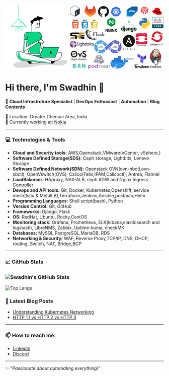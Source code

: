 ![](https://github.com/swadhin4431/swadhin4431/blob/main/%40Swadhin%20pattnaik%20Email%20swadhin.png)

# Hi there, I'm Swadhin 👋

🚀 **Cloud Infrastrcture Specialist** | **DevOps Enthusiast** | **Automation** | **Blog Contents**

📍 Location: Greater Chennai Area, India  
💼 Currently working at: [Nokia](https://www.nokia.com)

---

### 💻 Technologies & Tools
- **Cloud and Security tools:** AWS,Openstack,VMware(vCenter, vSphere,)
- **Software Defined Storage(SDS):** Ceph storage, Lightbits, Lenevo Storage
- **Software Defined Network(SDN):** Openstack OVN(ovn-nbctl,ovn-sbctl), OpenVswitch(OVS), Calico(Felix,IPAM,Calicoctl), Antrea, Flannel
- **LoadBalancer:** HAproxy, NSX-ALB, ceph RGW and Nginx Ingress Controller
- **Devops and API tools:** Git, Docker, Kubernetes,Openshift, service mesh(Istio & MetalLB),Terraform,Jenkins,Ansible,postman,Helm
- **Programming Languages:** Shell script(bash), Python
- **Version Control:** Git, GitHub
- **Frameworks:** Django, Flask
- **OS:** RedHat, Ubuntu, Rocky,CentOS
- **Monitoring stack:** Grafana, Prometheus, ELK(kibana,elasticsearch and logstash), LibreNMS, Zabbix, Uptime-kuma, checkMK
- **Databases:** MySQL,PostgreSQL,MariaDB, RDS
- **Networking & Security:** WAF, Reverse Proxy,TCP/IP, DNS, DHCP, routing, Switch, NAT, Bridge,BGP


---

### 📈 GitHub Stats
### ![Swadhin's GitHub Stats](https://github-readme-stats.vercel.app/api?username=swadhin&show_icons=true&theme=radical)
![Top Langs](https://github-readme-stats.vercel.app/api/top-langs/?username=swadhin4431&layout=compact&theme=radical)


### 📝 Latest Blog Posts
- [Understanding Kubernetes Networking](https://www.linkedin.com/pulse/kubernetes-networking-beginners-guide-swadhin-pattnaik-rg3tc/)
- [HTTP 1.1 vs HTTP 2 vs HTTP 3](https://www.linkedin.com/pulse/http-10-vs-11-20-30-swadhin-pattnaik/)


---

### 📫 How to reach me:
- [LinkedIn](https://www.linkedin.com/in/swadhin-pattnaik/)
- [Discord](https://discord.com/channels/@me)

---

✨ *“Passionate about automating everything!”*
